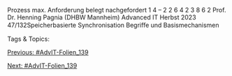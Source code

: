 Prozess max. Anforderung belegt nachgefordert
1 4 – 2
2 6 4 2
3 8 6 2
Prof. Dr. Henning Pagnia (DHBW Mannheim) Advanced IT Herbst 2023 47/132Speicherbasierte Synchronisation Begriﬀe und Basismechanismen

   Tags & Topics:
   

[Previous: #AdvIT-Folien_139](AdvIT-Folien_139.md)

[Next: #AdvIT-Folien_139](AdvIT-Folien_139.md)